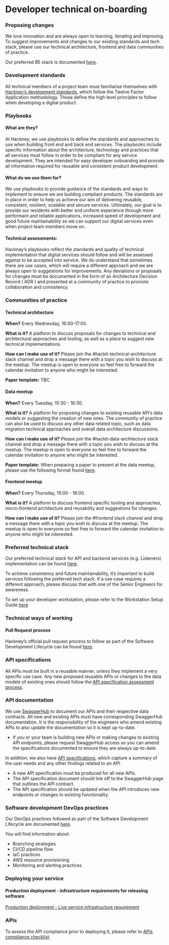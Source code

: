 # Developer technical on-boarding

### Proposing changes
We love innovation and are always open to learning, iterating and improving. To suggest improvements and changes to our existing standards and tech stack, please use our technical architecture, frontend and data communities of practice.

Our preferred BE stack is documented [here](/api-playbook/Development%20Lifecycle/How%20to%20build%20an%20API/Preferred%20tech%20stack/).

### Development standards
All technical members of a project team must familiarise themselves with [Hackney’s development standards](/ways-of-working/), which follow the Twelve Factor Application methodology. Those define the high level principles to follow when developing a digital product.

### Playbooks

#### What are they?

At Hackney, we use playbooks to define the standards and approaches to use when building front end and back end services. The playbooks include specific information about the architecture, technology and practices that all services must follow in order to be compliant for any service development. They are intended for easy developer onboarding and provide all information required for reusable and consistent product development.

#### What do we use them for?

We use playbooks to provide guidance of the standards and ways to implement to ensure we are building compliant products. The standards are in place in order to help us achieve our aim of delivering reusable, consistent, resilient, scalable and secure services. Ultimately, our goal is to provide our residents with better and uniform experience through more performant and reliable applications, increased speed of development and good future maintainability so we can support our digital services even when project team members move on.

#### Technical assessments:

Hackney’s playbooks reflect the standards and quality of technical implementation that digital services should follow and will be assessed against to be accepted into service. We do understand that sometimes there are use cases, which will require a different approach and we are always open to suggestions for improvements. Any deviations or proposals for changes must be documented in the form of an Architecture Decision Record ( ADR ) and presented at a community of practice to promote collaboration and consistency.

### Communities of practice

#### Technical architecture

**When?** Every Wednesday, 16:00-17:00.

**What is it?** A platform to discuss proposals for changes to technical and architectural approaches and tooling, as well as a place to suggest new technical implementations.

**How can I make use of it?** Please join the #hackit-technical-architecture slack channel and drop a message there with a topic you wish to discuss at the meetup. The meetup is open to everyone so feel free to forward the calendar invitation to anyone who might be interested.

**Paper template:** TBC

#### Data meetup

**When?** Every Tuesday, 15:30 - 16:30.

**What is it?** A platform for proposing changes to existing reusable API’s data models or suggesting the creation of new ones. The community of practice can also be used to discuss any other data related topic, such as data migration technical approaches and overall data architecture discussions.

**How can I make use of it?** Please join the #hackit-data-architecture slack channel and drop a message there with a topic you wish to discuss at the meetup. The meetup is open to everyone so feel free to forward the calendar invitation to anyone who might be interested.

**Paper template:** When preparing a paper to present at the data meetup, please use the following format found [here](https://docs.google.com/document/d/1aIf6K7_ipH7QPtzzBFfSRBhoV98vPVKL5CaKWpLBrs8/edit?usp=sharing).


#### Frontend meetup

**When?** Every Thursday, 15:00 - 16:00.

**What is it?** A platform to discuss frontend specific tooling and approaches, micro-frontend architecture and reusability and suggestions for changes.

**How can I make use of it?** Please join the #frontend slack channel and drop a message there with a topic you wish to discuss at the meetup. The meetup is open to everyone so feel free to forward the calendar invitation to anyone who might be interested.

### Preferred technical stack
Our preferred technical stack for API and backend services (e.g. Listeners) implementation can be found [here](/api-playbook/Development%20Lifecycle/How%20to%20build%20an%20API/Preferred%20tech%20stack/).

To achieve consistency and future maintainability, it’s important to build services following the preferred tech stack. If a use case requires a different approach, please discuss that with one of the Senior Engineers for awareness.

To set up your developer workstation, please refer to the Workstation Setup Guide [here](https://docs.google.com/document/d/1PaID4hmDJPzW2onOaKytVL3qrTB_HyYW3_EWyRmWC48/edit?usp=sharing)

### Technical ways of working

#### Pull Request process
Hackney’s official pull request process to follow as part of the Software Development Lifecycle can be found [here](/ways-of-working/).

### API specifications
All APIs must be built in a reusable manner, unless they implement a very specific use case. Any new proposed reusable APIs or changes to the data models of existing ones should follow the [API specification assessment process](/api-specifications/assessment_process/).


### API documentation
We use [SwaggerHub](https://app.swaggerhub.com/organizations/Hackney) to document our APIs and their respective data contracts. All new and existing APIs must have corresponding SwaggerHub documentation. It is the responsibility of the engineers who amend existing APIs to also update the documentation so it is kept up-to-date.
- If you or your team is building new APIs or making changes to existing API endpoints, please request SwaggerHub access so you can amend the specifications documented to ensure they are always up-to-date.

In addition, we also have [API specifications](/api-specifications/), which capture a summary of the user needs and any other findings related to an API.
- A new API specification must be produced for all new APIs.
- The API specification document should link off to the SwaggerHub page that outlines the API contract.
- The API specification should be updated when the API introduces new endpoints or changes to existing functionality.

### Software development DevOps practices
Our DevOps practices followed as part of the Software Development Lifecycle are documented [here](/api-playbook/DevOps%20practices/deployment_pipeline/).

You will find information about:
- Branching strategies
- CI/CD pipeline flow
- IaC practices
- AWS resource provisioning
- Monitoring and alerting practices

### Deploying your service
#### Production deployment - infrastructure requirements for releasing software
[Production deployment - Live service infrastructure requirement](https://docs.google.com/document/d/1UrT6u4j8AlyPf-aD_E4c30uH27MJgIJoVxYR9kKGzFw/edit)

### APIs
To assess the API compliance prior to deploying it, please refer to [APIs compliance checklist](./api_compliance.md).
